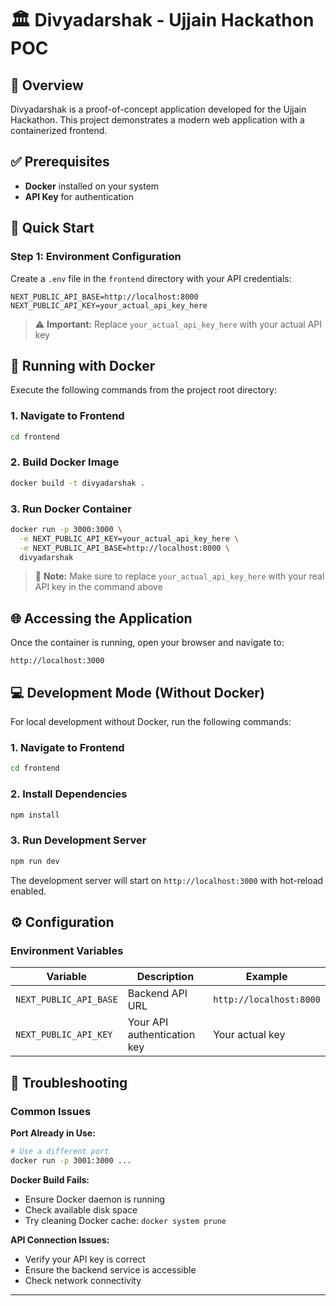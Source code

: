 # 🏛️ Divyadarshak - Ujjain Hackathon POC

## 🎯 Overview

Divyadarshak is a proof-of-concept application developed for the Ujjain Hackathon. This project demonstrates a modern web application with a containerized frontend.

## ✅ Prerequisites

- **Docker** installed on your system
- **API Key** for authentication

## 🚀 Quick Start

### Step 1: Environment Configuration

Create a `.env` file in the `frontend` directory with your API credentials:

```env
NEXT_PUBLIC_API_BASE=http://localhost:8000
NEXT_PUBLIC_API_KEY=your_actual_api_key_here
```

> ⚠️ **Important:** Replace `your_actual_api_key_here` with your actual API key

## 🐳 Running with Docker

Execute the following commands from the project root directory:

### 1. Navigate to Frontend
```bash
cd frontend
```

### 2. Build Docker Image
```bash
docker build -t divyadarshak .
```

### 3. Run Docker Container
```bash
docker run -p 3000:3000 \
  -e NEXT_PUBLIC_API_KEY=your_actual_api_key_here \
  -e NEXT_PUBLIC_API_BASE=http://localhost:8000 \
  divyadarshak
```

> 📝 **Note:** Make sure to replace `your_actual_api_key_here` with your real API key in the command above

## 🌐 Accessing the Application

Once the container is running, open your browser and navigate to:

```
http://localhost:3000
```

## 💻 Development Mode (Without Docker)

For local development without Docker, run the following commands:

### 1. Navigate to Frontend
```bash
cd frontend
```

### 2. Install Dependencies
```bash
npm install
```

### 3. Run Development Server
```bash
npm run dev
```

The development server will start on `http://localhost:3000` with hot-reload enabled.

## ⚙️ Configuration

### Environment Variables

| Variable | Description | Example |
|----------|-------------|---------|
| `NEXT_PUBLIC_API_BASE` | Backend API URL | `http://localhost:8000` |
| `NEXT_PUBLIC_API_KEY` | Your API authentication key | Your actual key |

## 🔧 Troubleshooting

### Common Issues

**Port Already in Use:**
```bash
# Use a different port
docker run -p 3001:3000 ... 
```

**Docker Build Fails:**
- Ensure Docker daemon is running
- Check available disk space
- Try cleaning Docker cache: `docker system prune`

**API Connection Issues:**
- Verify your API key is correct
- Ensure the backend service is accessible
- Check network connectivity

---
